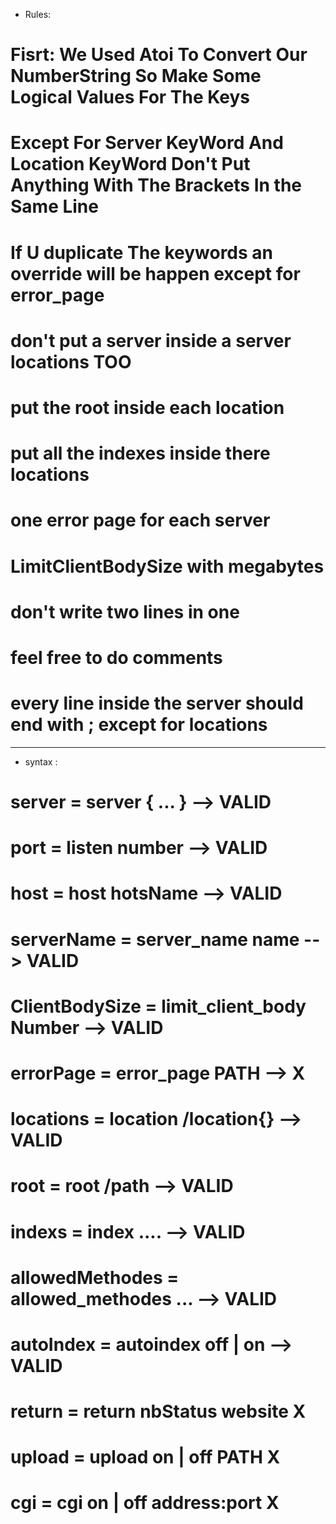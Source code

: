 - Rules:
# Fisrt: We Used Atoi To Convert Our NumberString So Make Some Logical Values For The Keys
# Except For Server KeyWord And Location KeyWord Don't Put Anything With The Brackets In the Same Line
# If U duplicate The keywords an override will be happen except for error_page
# don't put a server inside a server locations TOO
# put the root inside each location
# put all the indexes inside there locations
# one error page for each server
# LimitClientBodySize with megabytes
# don't write two lines in one
# feel free to do comments
# every line inside the server should end with ; except for locations

__________________________________________________________

- syntax :
# server = server { ... } --> VALID
# port = listen number --> VALID
# host = host hotsName --> VALID
# serverName = server_name name --> VALID
# ClientBodySize = limit_client_body Number --> VALID
# errorPage = error_page PATH --> X

# locations = location /location{} --> VALID
# root = root /path --> VALID
# indexs = index .... --> VALID
# allowedMethodes = allowed_methodes ... --> VALID
# autoIndex = autoindex off | on --> VALID
# return = return nbStatus website X
# upload = upload on | off PATH X
# cgi = cgi on | off address:port X